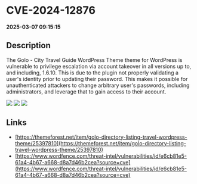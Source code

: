 # CVE-2024-12876

**2025-03-07 09:15:15**

## Description
The Golo - City Travel Guide WordPress Theme theme for WordPress is vulnerable to privilege escalation via account takeover in all versions up to, and including, 1.6.10. This is due to the plugin not properly validating a user's identity prior to updating their password. This makes it possible for unauthenticated attackers to change arbitrary user's passwords, including administrators, and leverage that to gain access to their account.

![](https://img.shields.io/static/v1?label=Score&message=9.8&color=red)
![](https://img.shields.io/static/v1?label=Severity&message=CRITICAL&color=red)
![](https://img.shields.io/static/v1?label=CWE&message=Auth&color=green)

## Links
- [https://themeforest.net/item/golo-directory-listing-travel-wordpress-theme/25397810](https://themeforest.net/item/golo-directory-listing-travel-wordpress-theme/25397810)
- [https://www.wordfence.com/threat-intel/vulnerabilities/id/e6cb81e5-61a4-4b67-a668-d8a7d46b2cea?source=cve](https://www.wordfence.com/threat-intel/vulnerabilities/id/e6cb81e5-61a4-4b67-a668-d8a7d46b2cea?source=cve)
